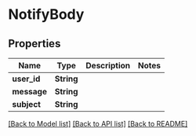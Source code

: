 # NotifyBody

## Properties

Name | Type | Description | Notes
------------ | ------------- | ------------- | -------------
**user_id** | **String** |  | 
**message** | **String** |  | 
**subject** | **String** |  | 

[[Back to Model list]](../README.md#documentation-for-models) [[Back to API list]](../README.md#documentation-for-api-endpoints) [[Back to README]](../README.md)


